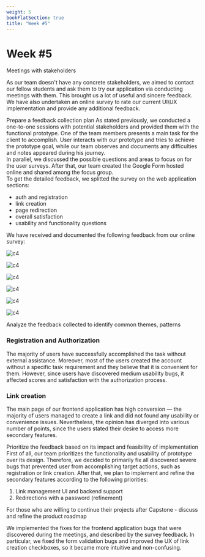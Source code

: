 ```yaml
---
weight: 5
bookFlatSection: true
title: "Week #5"
---
```


# **Week #5**

Meetings with stakeholders 

As our team doesn't have any concrete stakeholders, we aimed to contact our fellow students and ask them to try our application via conducting meetings with them. This brought us a lot of useful and sincere feedback. We have also undertaken an online survey to rate our current UI\UX implementation and provide any additional feedback.


Prepare a feedback collection plan
As stated previously, we conducted a one-to-one sessions with potential stakeholders and provided them with the functional prototype. One of the team members presents a main task for the client to accomplish. User interacts with our prototype and tries to achieve the prototype goal, while our team observes and documents any difficulties and notes appeared during his journey. \
In parallel, we discussed the possible questions and areas to focus on for the user surveys. After that, our team created the Google Form hosted online and shared among the focus group. \
To get the detailed feedback, we splitted the survey on the web application sections:
- auth and registration
- link creation
- page redirection
- overall satisfaction
- usability and functionality questions


We have received and documented the following feedback from our online survey:

![c4](/2024/LLTeam/week5/registration.png)

![c4](/2024/LLTeam/week5/link_creation.png)

![c4](/2024/LLTeam/week5/redirections.png)

![c4](/2024/LLTeam/week5/generalUIUX.png)

![c4](/2024/LLTeam/week5/additionalfeats.png)

![c4](/2024/LLTeam/week5/bugs.png)

Analyze the feedback collected to identify common themes, patterns
### Registration and Authorization
The majority of users have successfully accomplished the task without external assistance. Moreover, most of the users created the account without a specific task requirement and they believe that it is convenient for them. However, since users have discovered medium usability bugs, it affected scores and satisfaction with the authorization process.
### Link creation
The main page of our frontend application has high conversion — the majority of users managed to create a link and did not found any usability or convenience issues. Nevertheless, the opinion has diverged into various number of points, since the users stated their desire to access more secondary features.



Prioritize the feedback based on its impact and feasibility of implementation
First of all, our team prioritizes the functionality and usability of prototype over its design. Therefore, we decided to primarily fix all discovered severe bugs that prevented user from accomplishing target actions, such as registration or link creation.
After that, we plan to implement and refine the secondary features according to the following priorities:
1) Link management UI and backend support
2) Redirections with a password (refinement)



For those who are willing to continue their projects after Capstone - discuss and refine the product roadmap




We implemented the fixes for the frontend application bugs that were discovered during the meetings, and described by the survey feedback. In particular, we fixed the form validation bugs and improved the UX of link creation checkboxes, so it became more intuitive and non-confusing.



